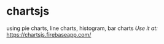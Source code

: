 # chartsjs
using pie charts, line charts, histogram, bar charts
*_Use it at:_*
https://chartsjs.firebaseapp.com/
